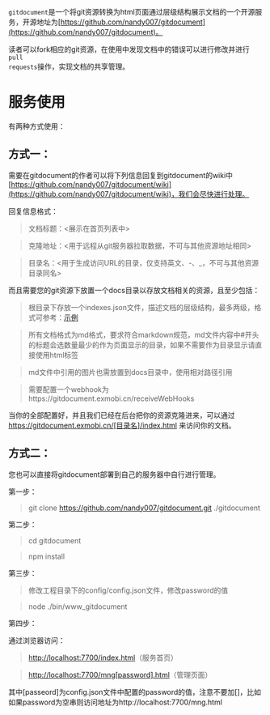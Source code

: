 <code>gitdocument</code>是一个将git资源转换为html页面通过层级结构展示文档的一个开源服务，开源地址为[https://github.com/nandy007/gitdocument](https://github.com/nandy007/gitdocument)。

读者可以fork相应的git资源，在使用中发现文档中的错误可以进行修改并进行<code>pull requests</code>操作，实现文档的共享管理。

# 服务使用

有两种方式使用：

## 方式一：

需要在gitdocument的作者可以将下列信息回复到gitdocument的wiki中[https://github.com/nandy007/gitdocument/wiki](https://github.com/nandy007/gitdocument/wiki)，我们会尽快进行处理。

回复信息格式：

> 文档标题：<展示在首页列表中>

> 克隆地址：<用于远程从git服务器拉取数据，不可与其他资源地址相同>

> 目录名：<用于生成访问URL的目录，仅支持英文、-、_，不可与其他资源目录同名>

而且需要您的git资源下放置一个docs目录以存放文档相关的资源，且至少包括：

> 根目录下存放一个indexes.json文件，描述文档的层级结构，最多两级，格式可参考：[示例](https://github.com/nandy007/agile-vm/blob/master/docs/indexes.json)

> 所有文档格式为md格式，要求符合markdown规范，md文件内容中#开头的标题会选数量最少的作为页面显示的目录，如果不需要作为目录显示请直接使用html标签

> md文件中引用的图片也需放置到docs目录中，使用相对路径引用

> 需要配置一个webhook为https://gitdocument.exmobi.cn/receiveWebHooks

当你的全部配置好，并且我们已经在后台把你的资源克隆进来，可以通过 https://gitdocument.exmobi.cn/[目录名]/index.html 来访问你的文档。

## 方式二：

您也可以直接将gitdocument部署到自己的服务器中自行进行管理。

第一步：

> git clone https://github.com/nandy007/gitdocument.git ./gitdocument

第二步：

> cd gitdocument

> npm install

第三步：

> 修改工程目录下的config/config.json文件，修改password的值

> node ./bin/www_gitdocument

第四步：

通过浏览器访问：

> [http://localhost:7700/index.html](http://localhost:7700/index.html)（服务首页）

> [http://localhost:7700/mng[password].html](http://localhost:7700/mng.html)（管理页面）

其中[passeord]为config.json文件中配置的password的值，注意不要加[]，比如如果password为空串则访问地址为http://localhost:7700/mng.html



